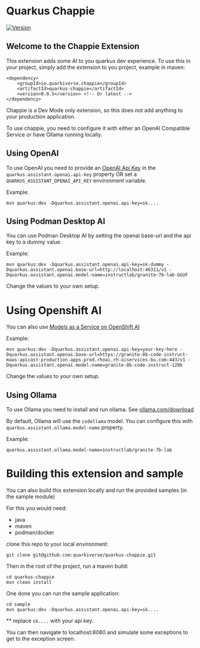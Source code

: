 # Quarkus Chappie

[![Version](https://img.shields.io/maven-central/v/io.quarkiverse.chappie/quarkus-chappie?logo=apache-maven&style=flat-square)](https://central.sonatype.com/artifact/io.quarkiverse.chappie/quarkus-chappie-parent)

## Welcome to the Chappie Extension

This extension adds some AI to you quarkus dev experience. To use this in your project, simply add the
extension to you project, example in maven:

```
<dependency>
    <groupId>io.quarkiverse.chappie</groupId>
    <artifactId>quarkus-chappie</artifactId>
    <version>0.0.5</version> <!-- Or latest -->
</dependency>
```

Chappie is a Dev Mode only extension, so this does not add anything to your production application.

To use chappie, you need to configure it with either an OpenAI Compatible Service or have Ollama running locally.

## Using OpenAI
To use OpenAI you need to provide an [OpenAI Api Key](https://help.openai.com/en/articles/4936850-where-do-i-find-my-openai-api-key) 
in the `quarkus.assistant.openai.api-key` property OR set a `QUARKUS_ASSISTANT_OPENAI_API_KEY` environment variable. 
                        
Example:

```
mvn quarkus:dev -Dquarkus.assistant.openai.api-key=sk....
```

## Using Podman Desktop AI
You can use Podman Desktop AI by setting the openai base-url and the api key to a dummy value.

Example:

```
mvn quarkus:dev -Dquarkus.assistant.openai.api-key=sk-dummy -Dquarkus.assistant.openai.base-url=http://localhost:46311/v1 -Dquarkus.assistant.openai.model-name=instructlab/granite-7b-lab-GGUF
```

Change the values to your own setup.

# Using Openshift AI

You can also use [Models as a Service on OpenShift AI](https://maas.apps.prod.rhoai.rh-aiservices-bu.com/)

Example:

```
mvn quarkus:dev -Dquarkus.assistant.openai.api-key=your-key-here -Dquarkus.assistant.openai.base-url=https://granite-8b-code-instruct-maas-apicast-production.apps.prod.rhoai.rh-aiservices-bu.com:443/v1 -Dquarkus.assistant.openai.model-name=granite-8b-code-instruct-128k
```

Change the values to your own setup.

## Using Ollama
To use Ollama you need to install and run ollama. See [ollama.com/download](https://ollama.com/download)

By default, Ollama will use the `codellama` model. You can configure this with `quarkus.assistant.ollama.model-name` property.

Example:

```
quarkus.assistant.ollama.model-name=instructlab/granite-7b-lab
```

# Building this extension and sample

You can also build this extension locally and run the provided samples (in the sample module)

For this you would need:

- java
- maven
- podman/docker

clone this repo to your local environment:

```
git clone git@github.com:quarkiverse/quarkus-chappie.git
```

Then in the root of the project, run a maven build:

```
cd quarkus-chappie
mvn clean install
```

One done you can run the sample application:

```
cd sample
mvn quarkus:dev -Dquarkus.assistant.openai.api-key=sk....
```

** replace `sk....` with your api key.

You can then navigate to localhost:8080 and simulate some exceptions to get to the exception screen.
